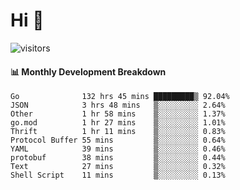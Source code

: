 # Hi 👋
 
![visitors](https://visitor-badge.glitch.me/badge?page_id=sorcererxw.sorcererx)

#### 📊 Monthly Development Breakdown

<!--START_SECTION:waka-->
```text
Go              132 hrs 45 mins █████████▒ 92.04%
JSON            3 hrs 48 mins   ▒░░░░░░░░░ 2.64%
Other           1 hr 58 mins    ▒░░░░░░░░░ 1.37%
go.mod          1 hr 27 mins    ▒░░░░░░░░░ 1.01%
Thrift          1 hr 11 mins    ▒░░░░░░░░░ 0.83%
Protocol Buffer 55 mins         ▒░░░░░░░░░ 0.64%
YAML            39 mins         ▒░░░░░░░░░ 0.46%
protobuf        38 mins         ▒░░░░░░░░░ 0.44%
Text            27 mins         ▒░░░░░░░░░ 0.32%
Shell Script    11 mins         ▒░░░░░░░░░ 0.13%
```
<!--END_SECTION:waka-->
